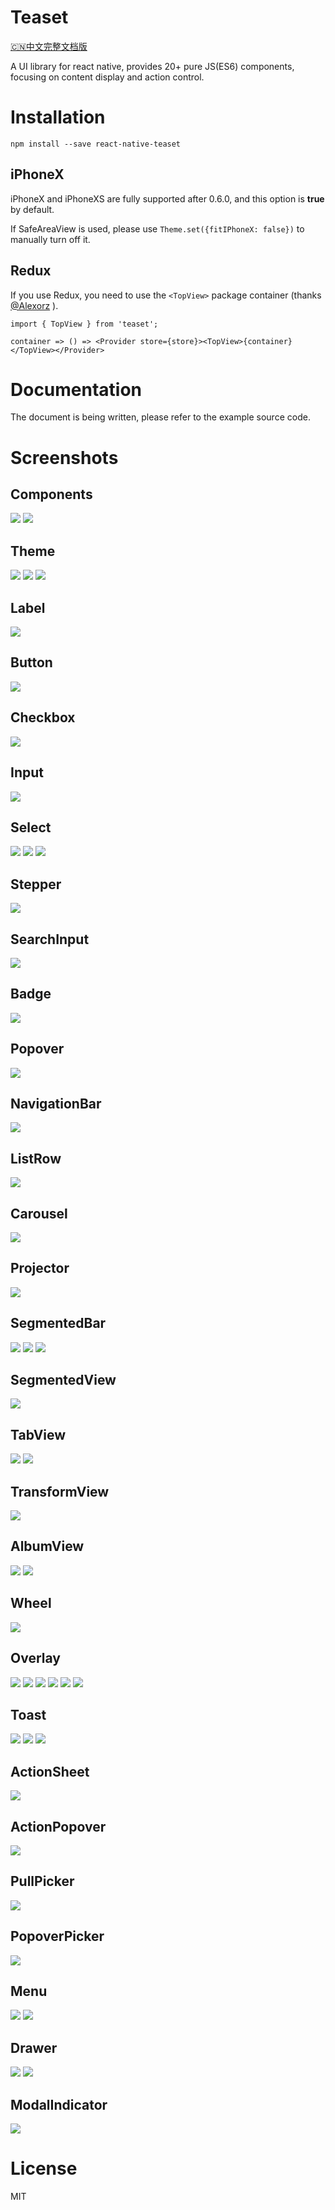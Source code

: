 # Teaset
[🇨🇳中文完整文档版](./docs/cn/README.md)

A UI library for react native, provides 20+ pure JS(ES6) components, focusing on content display and action control.

# Installation
```
npm install --save react-native-teaset
```

<!-- # Example
Clone teaset project from github (or download zip file):
```
git clone https://github.com/rilyu/teaset.git
cd teaset/example
npm install
```
To run example on iOS:
```
cd ios && pod install && cd ..
react-native run-ios
```
To run example on Android:
```
react-native run-android
```
**Tips: In the Android system, the animations is not smooth, switch to the release mode can be resolved.** -->

## iPhoneX
iPhoneX and iPhoneXS are fully supported after 0.6.0, and this option is **true** by default.

If SafeAreaView is used, please use ```Theme.set({fitIPhoneX: false})``` to manually turn off it.

## Redux
If you use Redux, you need to use the ```<TopView>``` package container (thanks [@Alexorz](https://github.com/Alexorz) ).

```
import { TopView } from 'teaset';

container => () => <Provider store={store}><TopView>{container}</TopView></Provider>
```

# Documentation
The document is being written, please refer to the example source code.

<!-- [Translation project](https://github.com/emersonlaurentino/teaset/projects/1) -->

# Screenshots

## Components
![](https://github.com/rilyu/teaset/blob/master/screenshots/00-Teaset1.png?raw=true) ![](https://github.com/rilyu/teaset/blob/master/screenshots/00-Teaset2.png?raw=true)

## Theme
![](https://github.com/rilyu/teaset/blob/master/screenshots/00a-Theme1.png?raw=true) ![](https://github.com/rilyu/teaset/blob/master/screenshots/00a-Theme2.png?raw=true)
![](https://github.com/rilyu/teaset/blob/master/screenshots/00a-Theme3.png?raw=true)

## Label
![](https://github.com/rilyu/teaset/blob/master/screenshots/01-Label.png?raw=true)

## Button
![](https://github.com/rilyu/teaset/blob/master/screenshots/02-Button.png?raw=true)

## Checkbox
![](https://github.com/rilyu/teaset/blob/master/screenshots/03-Checkbox.png?raw=true)

## Input
![](https://github.com/rilyu/teaset/blob/master/screenshots/04-Input.png?raw=true)

## Select
![](https://github.com/rilyu/teaset/blob/master/screenshots/05-Select1.png?raw=true) ![](https://github.com/rilyu/teaset/blob/master/screenshots/05-Select2.png?raw=true)
![](https://github.com/rilyu/teaset/blob/master/screenshots/05-Select3.png?raw=true)

## Stepper
![](https://github.com/rilyu/teaset/blob/master/screenshots/05a-Stepper.png?raw=true)

## SearchInput
![](https://github.com/rilyu/teaset/blob/master/screenshots/05b-SearchInput.png?raw=true)

## Badge
![](https://github.com/rilyu/teaset/blob/master/screenshots/06-Badge.png?raw=true)

## Popover
![](https://github.com/rilyu/teaset/blob/master/screenshots/07-Popover.png?raw=true)

## NavigationBar
![](https://github.com/rilyu/teaset/blob/master/screenshots/08-NavigationBar.png?raw=true)

## ListRow
![](https://github.com/rilyu/teaset/blob/master/screenshots/09-ListRow.png?raw=true)

## Carousel
![](https://github.com/rilyu/teaset/blob/master/screenshots/10-Carousel.png?raw=true)

## Projector
![](https://github.com/rilyu/teaset/blob/master/screenshots/11-Projector.png?raw=true)

## SegmentedBar
![](https://github.com/rilyu/teaset/blob/master/screenshots/11a-SegmentedBar1.png?raw=true) ![](https://github.com/rilyu/teaset/blob/master/screenshots/11a-SegmentedBar2.png?raw=true)
![](https://github.com/rilyu/teaset/blob/master/screenshots/11a-SegmentedBar3.png?raw=true)

## SegmentedView
![](https://github.com/rilyu/teaset/blob/master/screenshots/12-SegmentedView.png?raw=true)

## TabView
![](https://github.com/rilyu/teaset/blob/master/screenshots/13-TabView.png?raw=true) ![](https://github.com/rilyu/teaset/blob/master/screenshots/13-TabView2.png?raw=true)

## TransformView
![](https://github.com/rilyu/teaset/blob/master/screenshots/14-TransformView.png?raw=true)

## AlbumView
![](https://github.com/rilyu/teaset/blob/master/screenshots/14a-AlbumView1.png?raw=true) ![](https://github.com/rilyu/teaset/blob/master/screenshots/14a-AlbumView2.png?raw=true)

## Wheel
![](https://github.com/rilyu/teaset/blob/master/screenshots/14b-Wheel.png?raw=true)

## Overlay
![](https://github.com/rilyu/teaset/blob/master/screenshots/15-Overlay1.png?raw=true) ![](https://github.com/rilyu/teaset/blob/master/screenshots/15-Overlay2.png?raw=true)
![](https://github.com/rilyu/teaset/blob/master/screenshots/15-Overlay3.png?raw=true) ![](https://github.com/rilyu/teaset/blob/master/screenshots/15-Overlay6.png?raw=true)
![](https://github.com/rilyu/teaset/blob/master/screenshots/15-Overlay4.png?raw=true) ![](https://github.com/rilyu/teaset/blob/master/screenshots/15-Overlay5.png?raw=true)

## Toast
![](https://github.com/rilyu/teaset/blob/master/screenshots/16-Toast1.png?raw=true) ![](https://github.com/rilyu/teaset/blob/master/screenshots/16-Toast2.png?raw=true)
![](https://github.com/rilyu/teaset/blob/master/screenshots/16-Toast3.png?raw=true)

## ActionSheet
![](https://github.com/rilyu/teaset/blob/master/screenshots/17-ActionSheet.png?raw=true)

## ActionPopover
![](https://github.com/rilyu/teaset/blob/master/screenshots/18-ActionPopover.png?raw=true)

## PullPicker
![](https://github.com/rilyu/teaset/blob/master/screenshots/19-PullPicker.png?raw=true)

## PopoverPicker
![](https://github.com/rilyu/teaset/blob/master/screenshots/20-PopoverPicker.png?raw=true)

## Menu
![](https://github.com/rilyu/teaset/blob/master/screenshots/20a-Menu1.png?raw=true) ![](https://github.com/rilyu/teaset/blob/master/screenshots/20a-Menu2.png?raw=true)

## Drawer
![](https://github.com/rilyu/teaset/blob/master/screenshots/20b-Drawer1.png?raw=true) ![](https://github.com/rilyu/teaset/blob/master/screenshots/20b-Drawer2.png?raw=true)

## ModalIndicator
![](https://github.com/rilyu/teaset/blob/master/screenshots/21-ModalIndicator.png?raw=true)

# License
MIT